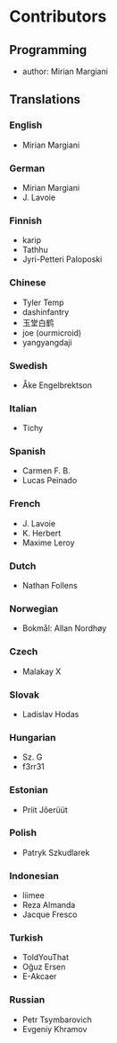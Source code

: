 <!--
SPDX-FileCopyrightText: 2023 Mirian Margiani
SPDX-License-Identifier: GFDL-1.3-or-later
-->

# Contributors

## Programming

- author: Mirian Margiani

## Translations

### English

- Mirian Margiani

### German

- Mirian Margiani
- J. Lavoie

### Finnish

- karip
- Tathhu
- Jyri-Petteri Paloposki

### Chinese

- Tyler Temp
- dashinfantry
- 玉堂白鹤
- joe (ourmicroid)
- yangyangdaji

### Swedish

- Åke Engelbrektson

### Italian

- Tichy

### Spanish

- Carmen F. B.
- Lucas Peinado

### French

- J. Lavoie
- K. Herbert
- Maxime Leroy

### Dutch

- Nathan Follens

### Norwegian

- Bokmål: Allan Nordhøy

### Czech

- Malakay X

### Slovak

- Ladislav Hodas

### Hungarian

- Sz. G
- f3rr31

### Estonian

- Priit Jõerüüt

### Polish

- Patryk Szkudlarek

### Indonesian

- liimee
- Reza Almanda
- Jacque Fresco

### Turkish

- ToldYouThat
- Oğuz Ersen
- E-Akcaer

### Russian

- Petr Tsymbarovich
- Evgeniy Khramov
